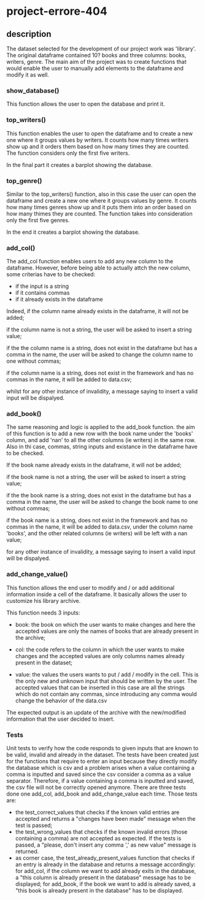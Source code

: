 # project-errore-404

## description
The dataset selected for the development of our project work was 'library'. The original dataframe contained 10? books and three columns: books, writers, genre.
The main aim of the project was to create functions that would enable the user to manually add elements to the dataframe and modify it as well.

### show_database()
This function allows the user to open the database and print it. 

### top_writers()
This function enables the user to open the dataframe and to create a new one where it groups values by writers. It counts how many times writers show up and it orders them based 
on how many times they are counted. The function considers only the first five writers. 

In the final part it creates a barplot showing the database.

### top_genre()
Similar to the top_writers() function, also in this case the user can open the dataframe and create a new one where it groups values by genre. It counts how many times genres show up and it puts them into an order based on how many thimes they are counted. The function takes into consideration only the first five genres.

In the end it creates a barplot showing the database.

### add_col()
The add_col function enables users to add any new column to the dataframe. However, before being able to actually attch the new column, some criterias have to be checked:
- if the input is a string
- if it contains commas
- if it already exists in the dataframe


Indeed, if the column name already exists in the dataframe, it will not be added;

if the column name is not a string, the user will be asked to insert a string value;

if the the column name is a string, does not exist in the dataframe but has a comma in the name, the user will be asked to change the column name to one without commas;

if the column name is a string, does not exist in the framework and has no commas in the name, it will be added to data.csv;

whilst for any other instance of invalidity, a message saying to insert a valid input will be dispalyed.

### add_book()
The same reasoning and logic is applied to the add_book function. the aim of this function is to add a new row with the book name under the 'books' column, and add 'nan' to all the other columns (ie writers) in the same row. Also in thi case, commas, string inputs and existance in the dataframe have to be checked.

If the book name already exists in the dataframe, it will not be added;

if the book name is not a string, the user will be asked to insert a string value;

if the the book name is a string, does not exist in the dataframe but has a comma in the name, the user will be asked to change the book name to one without commas;

if the book name is a string, does not exist in the framework and has no commas in the name, it will be added to data.csv, under the column name 'books', and the other related columns (ie writers) will be left with a nan value;

for any other instance of invalidity, a message saying to insert a valid input will be dispalyed.

### add_change_value()
This function allows the end user to modify and / or add additional information inside a cell of the dataframe. It basically allows the user to customize his library archive.

This function needs 3 inputs:
- book: the book on which the user wants to make changes and here the accepted values are only the names of books that are already present in the archive;
    
- col: the code refers to the column in which the user wants to make changes and the accepted values are only columns names already present in the dataset;
    
- value: the values the users wants to put / add / modify in the cell. This is the only new and unknown input that should be written by the user. 
 The accepted values that can be inserted in this case are all the strings which do not contain any commas, since introducing any comma would change the behavior of the data.csv
    
The expected output is an update of the archive with the new/modified information that the user decided to insert.


### Tests
Unit tests to verify how the code responds to given inputs that are known to be valid, invalid and already in the dataset.
The tests have been created just for the functions that require to enter an input because they directly modify the database which is csv and a problem arises when a value 
containing a comma is inputted and saved since the csv consider a comma as a value separator. Therefore, if a value containing a comma is inputted and saved,
the csv file will not be correctly opened anymore.
There are three tests done one add_col, add_book and add_change_value each time. Those tests are:
- the test_correct_values that checks if the known valid entries are accepted and returns a "changes have been made" message when the test is passed;
- the test_wrong_values that checks if the known invalid errors (those containing a comma) are not accepted as expected. If the tests is passed, a "please, don't insert any comma ',' 
  as new value" message is returned.
- as corner case, the test_already_present_values function that checks if an entry is already in the database and returns a message accordingly: 
  for add_col, if the column we want to add already exits in the database, a "this column is already present in the database" message has to be displayed;
  for add_book, if the book we want to add is already saved, a "this book is already present in the database" has to be displayed.
